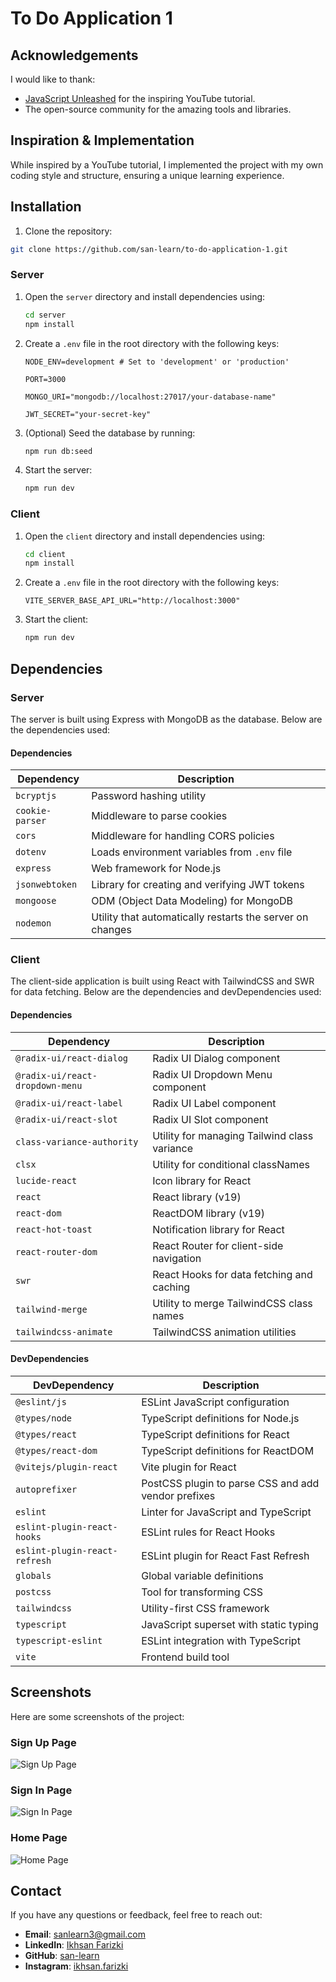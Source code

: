 # To Do Application 1

## Acknowledgements

I would like to thank:

- [JavaScript Unleashed](https://www.youtube.com/@JavaScriptUnleashed) for the inspiring YouTube tutorial.
- The open-source community for the amazing tools and libraries.

## Inspiration & Implementation

While inspired by a YouTube tutorial, I implemented the project with my own coding style and structure, ensuring a unique learning experience.

## Installation

1. Clone the repository:

```sh
git clone https://github.com/san-learn/to-do-application-1.git
```

### Server

1. Open the `server` directory and install dependencies using:

   ```sh
   cd server
   npm install
   ```

2. Create a `.env` file in the root directory with the following keys:

   ```env
   NODE_ENV=development # Set to 'development' or 'production'

   PORT=3000

   MONGO_URI="mongodb://localhost:27017/your-database-name"

   JWT_SECRET="your-secret-key"
   ```

3. (Optional) Seed the database by running:

   ```sh
   npm run db:seed
   ```

4. Start the server:
   ```sh
   npm run dev
   ```

### Client

1. Open the `client` directory and install dependencies using:

   ```sh
   cd client
   npm install
   ```

2. Create a `.env` file in the root directory with the following keys:

   ```env
   VITE_SERVER_BASE_API_URL="http://localhost:3000"
   ```

3. Start the client:

   ```sh
   npm run dev
   ```

## Dependencies

### Server

The server is built using Express with MongoDB as the database. Below are the dependencies used:

#### Dependencies

| Dependency      | Description                                               |
| --------------- | --------------------------------------------------------- |
| `bcryptjs`      | Password hashing utility                                  |
| `cookie-parser` | Middleware to parse cookies                               |
| `cors`          | Middleware for handling CORS policies                     |
| `dotenv`        | Loads environment variables from `.env` file              |
| `express`       | Web framework for Node.js                                 |
| `jsonwebtoken`  | Library for creating and verifying JWT tokens             |
| `mongoose`      | ODM (Object Data Modeling) for MongoDB                    |
| `nodemon`       | Utility that automatically restarts the server on changes |

### Client

The client-side application is built using React with TailwindCSS and SWR for data fetching. Below are the dependencies and devDependencies used:

#### Dependencies

| Dependency                      | Description                                  |
| ------------------------------- | -------------------------------------------- |
| `@radix-ui/react-dialog`        | Radix UI Dialog component                    |
| `@radix-ui/react-dropdown-menu` | Radix UI Dropdown Menu component             |
| `@radix-ui/react-label`         | Radix UI Label component                     |
| `@radix-ui/react-slot`          | Radix UI Slot component                      |
| `class-variance-authority`      | Utility for managing Tailwind class variance |
| `clsx`                          | Utility for conditional classNames           |
| `lucide-react`                  | Icon library for React                       |
| `react`                         | React library (v19)                          |
| `react-dom`                     | ReactDOM library (v19)                       |
| `react-hot-toast`               | Notification library for React               |
| `react-router-dom`              | React Router for client-side navigation      |
| `swr`                           | React Hooks for data fetching and caching    |
| `tailwind-merge`                | Utility to merge TailwindCSS class names     |
| `tailwindcss-animate`           | TailwindCSS animation utilities              |

#### DevDependencies

| DevDependency                 | Description                                         |
| ----------------------------- | --------------------------------------------------- |
| `@eslint/js`                  | ESLint JavaScript configuration                     |
| `@types/node`                 | TypeScript definitions for Node.js                  |
| `@types/react`                | TypeScript definitions for React                    |
| `@types/react-dom`            | TypeScript definitions for ReactDOM                 |
| `@vitejs/plugin-react`        | Vite plugin for React                               |
| `autoprefixer`                | PostCSS plugin to parse CSS and add vendor prefixes |
| `eslint`                      | Linter for JavaScript and TypeScript                |
| `eslint-plugin-react-hooks`   | ESLint rules for React Hooks                        |
| `eslint-plugin-react-refresh` | ESLint plugin for React Fast Refresh                |
| `globals`                     | Global variable definitions                         |
| `postcss`                     | Tool for transforming CSS                           |
| `tailwindcss`                 | Utility-first CSS framework                         |
| `typescript`                  | JavaScript superset with static typing              |
| `typescript-eslint`           | ESLint integration with TypeScript                  |
| `vite`                        | Frontend build tool                                 |

## Screenshots

Here are some screenshots of the project:

### Sign Up Page

![Sign Up Page](https://github.com/user-attachments/assets/f08e0dcb-9d56-4b14-87d0-ecf824e0778f)

### Sign In Page

![Sign In Page](https://github.com/user-attachments/assets/075ef5f6-6d0a-487e-8436-c8311c934b3d)

### Home Page

![Home Page](https://github.com/user-attachments/assets/b9f88798-ea65-4548-bdf6-e88500f710f5)

## Contact

If you have any questions or feedback, feel free to reach out:

- **Email**: [sanlearn3@gmail.com](mailto:sanlearn3@gmail.com)
- **LinkedIn**: [Ikhsan Farizki](https://www.linkedin.com/in/ikhsan-farizki/)
- **GitHub**: [san-learn](https://github.com/san-learn)
- **Instagram**: [ikhsan.farizki](https://www.instagram.com/ikhsan.farizki/)
